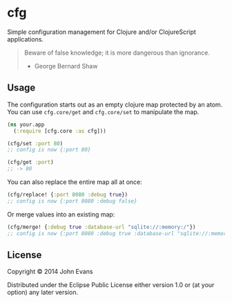 # cfg

Simple configuration management for Clojure and/or ClojureScript applications.

> Beware of false knowledge; it is more dangerous than ignorance.
> - George Bernard Shaw

## Usage

The configuration starts out as an empty clojure map protected by an atom.  You
can use `cfg.core/get` and `cfg.core/set` to manipulate the map.

```clojure
(ns your.app
  (:require [cfg.core :as cfg]))

(cfg/set :port 80)
;; config is now {:port 80}

(cfg/get :port)
;; -> 80
```
You can also replace the entire map all at once:

```clojure
(cfg/replace! {:port 8080 :debug true})
;; config is now {:port 8080 :debug false}
```

Or merge values into an existing map:

```clojure
(cfg/merge! {:debug true :database-url "sqlite://:memory:/"})
;; config is now {:port 8080 :debug true :database-url "sqlite://:memory:/"}
```

## License

Copyright © 2014 John Evans

Distributed under the Eclipse Public License either version 1.0 or (at
your option) any later version.
